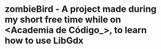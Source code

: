 # zombieBird - A project made during my short free time while on <Academia de Código_>, to learn how to use LibGdx

